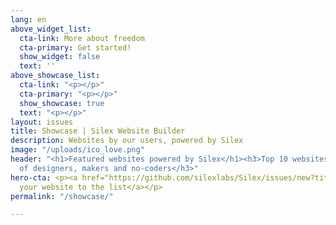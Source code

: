 ```yaml
---
lang: en
above_widget_list:
  cta-link: More about freedom
  cta-primary: Get started!
  show_widget: false
  text: ''
above_showcase_list:
  cta-link: "<p></p>"
  cta-primary: "<p></p>"
  show_showcase: true
  text: "<p></p>"
layout: issues
title: Showcase | Silex Website Builder
description: Websites by our users, powered by Silex
image: "/uploads/ico_love.png"
header: "<h1>Featured websites powered by Silex</h1><h3>Top 10 websites by the community
  of designers, makers and no-coders</h3>"
hero-cta: <p><a href="https://github.com/silexlabs/Silex/issues/new?title=My%20Silex%20website&amp;body=Here%20is%20a%20link%20to%20a%20website%20I%20did%20with%20Silex:&amp;labels=showcase">Add
  your website to the list</a></p>
permalink: "/showcase/"

---
```

